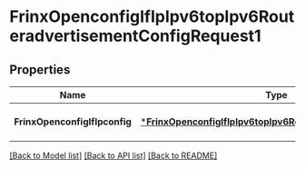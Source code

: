 # FrinxOpenconfigIfIpIpv6topIpv6RouteradvertisementConfigRequest1

## Properties
Name | Type | Description | Notes
------------ | ------------- | ------------- | -------------
**FrinxOpenconfigIfIpconfig** | [***FrinxOpenconfigIfIpIpv6topIpv6RouteradvertisementConfig**](frinx.openconfig.if.ip.ipv6top.ipv6.routeradvertisement.Config.md) |  | [optional] [default to null]

[[Back to Model list]](../README.md#documentation-for-models) [[Back to API list]](../README.md#documentation-for-api-endpoints) [[Back to README]](../README.md)


